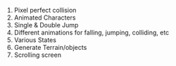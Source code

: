 1. Pixel perfect collision
2. Animated Characters
3. Single & Double Jump
4. Different animations for falling, jumping, colliding, etc
5. Various States
6. Generate Terrain/objects
7. Scrolling screen